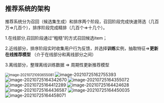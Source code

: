 ## 推荐系统的架构

推荐系统分为召回（候选集生成）和排序两个阶段，召回阶段完成快速筛选（几百万=>几百个），排序阶段完成精排（几百个=>十几个）。

1.在线部分,召回阶段通过“粗糙”的方式召回候选item；

2.近线部分，排序阶段实时收集用户行为反馈，并选择**训练**实例，抽取特征=>**更新在线推荐模型**  （介于在线部分和离线部分之间）

3.离线部分，整理离线训练数据 => 周期性更新推荐模型

<img src="assets\image-20210721093655081.png" alt="image-20210721093655081" style="zoom:80%;" />

<img src="https://cdn.jsdelivr.net/gh/archted/markdown-img@main/img/image-20210725162755393.png" alt="image-20210725162755393" style="zoom:100%;" />

<img src="https://cdn.jsdelivr.net/gh/archted/markdown-img@main/img/image-20210725164342670.png" alt="image-20210725164342670" style="zoom:100%;" />

<img src="https://cdn.jsdelivr.net/gh/archted/markdown-img@main/img/image-20210725164355072.png" alt="image-20210725164355072" style="zoom:100%;" />

<img src="https://cdn.jsdelivr.net/gh/archted/markdown-img@main/img/image-20210725164412289.png" alt="image-20210725164412289" style="zoom:100%;" />

<img src="https://cdn.jsdelivr.net/gh/archted/markdown-img@main/img/image-20210725164424628.png" alt="image-20210725164424628" style="zoom:100%;" />

<img src="https://cdn.jsdelivr.net/gh/archted/markdown-img@main/img/image-20210725164436587.png" alt="image-20210725164436587" style="zoom:100%;" />

<img src="https://cdn.jsdelivr.net/gh/archted/markdown-img@main/img/image-20210725164450035.png" alt="image-20210725164450035" style="zoom:100%;" />

<img src="https://cdn.jsdelivr.net/gh/archted/markdown-img@main/img/image-20210725164458071.png" alt="image-20210725164458071" style="zoom:100%;" />
